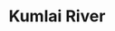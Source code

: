 ---
title: "Kumlai River"
title_bn: "কুমলাই নদী"
description: "This river coming out from Chatnai Beel of Nilphamari district that end up to Baroshiya, Muslim Para."
---